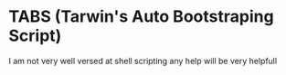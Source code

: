 # TABS (Tarwin's Auto Bootstraping Script)
I am not very well versed at shell scripting any help will be very helpfull
